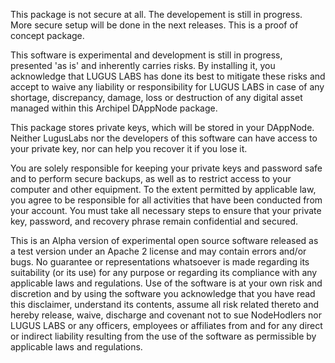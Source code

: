 This package is not secure at all. The developement is still in progress. More secure setup will be done in the next releases. This is a proof of concept package.

This software is experimental and development is still in progress, presented 'as is' and inherently carries risks. By installing it, you acknowledge that LUGUS LABS has done its best to mitigate these risks and accept to waive any liability or responsibility for LUGUS LABS in case of any shortage, discrepancy, damage, loss or destruction of any digital asset managed within this Archipel DAppNode package.

This package stores private keys, which will be stored in your DAppNode. Neither LugusLabs nor the developers of this software can have access to your private key, nor can help you recover it if you lose it.

You are solely responsible for keeping your private keys and password safe and to perform secure backups, as well as to restrict access to your computer and other equipment. To the extent permitted by applicable law, you agree to be responsible for all activities that have been conducted from your account. You must take all necessary steps to ensure that your private key, password, and recovery phrase remain confidential and secured.

This is an Alpha version of experimental open source software released as a test version under an Apache 2 license and may contain errors and/or bugs. No guarantee or representations whatsoever is made regarding its suitability (or its use) for any purpose or regarding its compliance with any applicable laws and regulations. Use of the software is at your own risk and discretion and by using the software you acknowledge that you have read this disclaimer, understand its contents, assume all risk related thereto and hereby release, waive, discharge and covenant not to sue NodeHodlers nor LUGUS LABS or any officers, employees or affiliates from and for any direct or indirect liability resulting from the use of the software as permissible by applicable laws and regulations.
